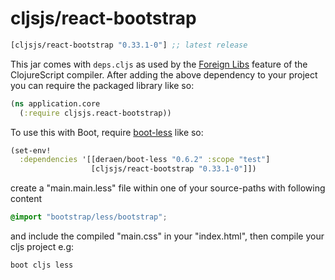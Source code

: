 # cljsjs/react-bootstrap

[](dependency)
```clojure
[cljsjs/react-bootstrap "0.33.1-0"] ;; latest release
```
[](/dependency)

This jar comes with `deps.cljs` as used by the [Foreign Libs][flibs] feature
of the ClojureScript compiler. After adding the above dependency to your project
you can require the packaged library like so:

```clojure
(ns application.core
  (:require cljsjs.react-bootstrap))
```

To use this with Boot, require [boot-less][less4clj] like so:
```clojure
(set-env!
  :dependencies '[[deraen/boot-less "0.6.2" :scope "test"]
                  [cljsjs/react-bootstrap "0.33.1-0"]])

```
create a "main.main.less" file within one of your source-paths with following content
```css
@import "bootstrap/less/bootstrap";
```
and include the compiled "main.css" in your "index.html",
then compile your cljs project e.g:
```sh
boot cljs less
```

[flibs]: https://clojurescript.org/reference/packaging-foreign-deps
[less4clj]: https://github.com/Deraen/less4clj
